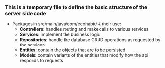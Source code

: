 ### This is a temporary file to define the basic structure of the server side code

- Packages in src/main/java/com/ecohabit/ & their use:
  - **Controllers**: handles routing and make calls to various services
  - **Services**: implement the business logic
  - **Repositories**: handle the database CRUD operations as requested by the services
  - **Entities**: contain the objects that are to be persisted
  - **Models**: contain variants of the entities that modify how the api responds to requests